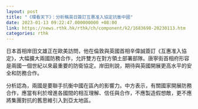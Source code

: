 ```yaml
---
layout: post
title: "《環看天下》：分析稱英日簽訂互惠准入協定抗衡中國"
date: 2023-01-13 09:22:47.000000000 +08:00
link: https://news.rthk.hk/rthk/ch/component/k2/1683698-20230113.htm
categories: rthk
---
```


日本首相岸田文雄正在歐美訪問，他在倫敦與英國首相辛偉誠簽訂《互惠准入協定》，大幅擴大兩國防務合作，允許雙方在對方領土部署部隊。唐寧街首相府形容是兩國一個世紀以來最重要的防衛協定。岸田則說，期待與英國開展更高水平的安全和防務合作。

分析認為，兩國是要聯手抗衡中國在區內的影響力。中方表示，有關國家開展防務合作，應當有利於增進各國間的相互理解、信任與合作，不應製造假想敵，更不應將集團對抗的舊思維引入到亞太地區。
